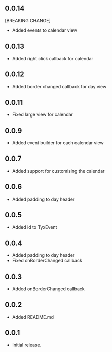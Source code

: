 

## 0.0.14
[BREAKING CHANGE]
* Added events to calendar view

## 0.0.13
* Added right click callback for calendar

## 0.0.12
* Added border changed callback for day view
## 0.0.11
* Fixed large view for calendar
## 0.0.9
* Added event builder for each calendar view
## 0.0.7

* Added support for customising the calendar

## 0.0.6

* Added padding to day header

## 0.0.5

* Added id to TyxEvent

## 0.0.4

* Added padding to day header
* Fixed onBorderChanged callback

## 0.0.3

* Added onBorderChanged callback

## 0.0.2

* Added README.md

## 0.0.1

* Initial release.
